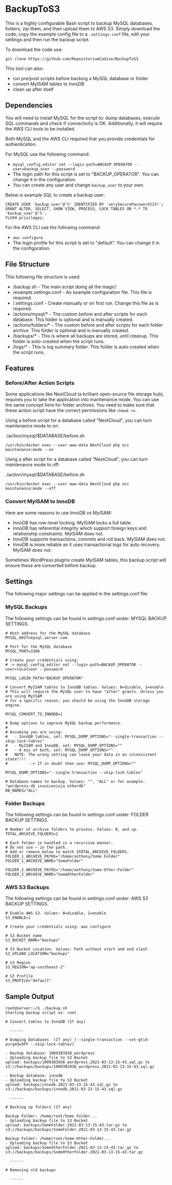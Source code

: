 # BackupToS3

This is a highly configurable Bash script to backup MySQL databases, folders, zip them, and then upload them to AWS S3. Simply download the code, copy the example config file to a ```.settings.conf``` file, edit your settings and then run the backup script.

To download the code use:

```git clone https://github.com/RepositoriumCodice/BackupToS3```

This tool can also: 
- run pre/post scripts before backing a MySQL database or folder
- convert MyISAM tables to InnoDB
- clean up after itself

## Dependencies

You will need to install MySQL for the script to: dump databases, execute SQL commands and check if connectivity is OK. Additionally, it will require the AWS CLI tools to be installed. 

Both MySQL and the AWS CLI required that you provide credentials for authentication.

For MySQL use the following command:
- ````mysql_config_editor set --login-path=BACKUP_OPERATOR --user=backup_user --password````
- The login path for this script is set to "BACKUP_OPERATOR". You can change it in the configuration.
- You can create any user and change ```backup_user``` to your own.

Below is example SQL to create a backup user:

````
CREATE USER 'backup_user'@'%' IDENTIFIED BY 'verySecurePassword123!';
GRANT ALTER, SELECT, SHOW VIEW, PROCESS, LOCK TABLES ON *.* TO 'backup_user'@'%';
FLUSH privileges;
````

For the AWS CLI use the following command:
- ````aws configure````
- The login profile for this script is set to "default". You can change it in the configuration.

## File Structure

This following file structure is used:
- /backup.sh - The main script doing all the magic!
- /example.settings.conf - An example configuration file. This file is required.
- /.settings.conf - Create manually or on first run. Change this file as is required.
- /actions/mysql/* - The custom before and after scripts for each database. This folder is optional and is manually created.
- /actions/folders/* - The custom before and after scripts for each folder archive. This folder is optional and is manually created.
- /backups/* - This is where all backups are stored, until cleanup. This folder is auto-created when the script runs.
- /logs/* - This is log summary folder. This folder is auto-created when the script runs. 

## Features ##

### Before/After Action Scripts ###

Some applications like NextCloud (a brilliant open-source file storage hub), requires you to take the application into maintenance mode. You can use the same concept here for folder archives. You need to make sure that these action script have the correct permissions like ````chmod +x````.

Using a before script for a database called "NextCloud", you can turn maintenance mode to on:

./action/mysql/$DATABASE/before.sh

````
/usr/bin/docker exec --user www-data NextCloud php occ maintenance:mode --on
````
Using a after script for a database called "NextCloud", you can turn maintenance mode to off:

./action/mysql/$DATABASE/before.sh

````
/usr/bin/docker exec --user www-data NextCloud php occ maintenance:mode --off
````

### Convert MyISAM to InnoDB ###

Here are some reasons to use InnoDB vs MyISAM:
- InnoDB has row-level locking. MyISAM locks a full table.
- InnoDB has referential integrity which support foreign keys and relationship constraints. MyISAM does not.
- InnoDB supports transactions, commits and roll back. MyISAM does not.
- InnoDB is more reliable as it uses transactional logs for auto recovery. MyISAM does not.

Sometimes WordPress plugins create MyISAM tables, this backup script will ensure these are converted before backup.

## Settings

The following major settings can be applied in the settings.conf file:

### MySQL Backups ###

The following settings can be found in settings.conf under: MYSQL BACKUP SETTINGS.

````
# Host address for the MySQL database
MYSQL_HOST=mysql.server.com

# Port for the MySQL database
MYSQL_PORT=3306

# Create your credentials using: 
# -> mysql_config_editor set --login-path=BACKUP_OPERATOR --user=localuser --password

MYSQL_LOGIN_PATH="BACKUP_OPERATOR"

# Convert MyISAM tables to InnoDB tables. Values: 0=disable, 1=enable
# This will require the MySQL user to have "alter" grants. Unless you are using MyISAM 
# for a specific reason, you should be using the InnoDB storage engine.

MYSQL_CONVERT_TO_INNODB=1

# Dump options to improve MySQL backup performance.
#
# Assuming you are using:
#   - InnoDB tables, set: MYSQL_DUMP_OPTIONS="--single-transaction --skip-lock-tables"
#   - MyISAM and InnoDB, set: MYSQL_DUMP_OPTIONS=""
#   - A mix of both, set: MYSQL_DUMP_OPTIONS=""
#   NOTE: The wrong setting can leave your data in an inconsistent state!!!!
#         --> If in doubt then use: MYSQL_DUMP_OPTIONS=""

MYSQL_DUMP_OPTIONS="--single-transaction --skip-lock-tables"

# Database names to backup. Values: "", "ALL" or for example: "wordpress-db invoiceninja otherdb"
DB_NAMES="ALL"

````

### Folder Backups ###

The following settings can be found in settings.conf under: FOLDER BACKUP SETTINGS.

````
# Number of archive folders to process. Values: 0, and up.
TOTAL_ARCHIVE_FOLDERS=2

# Each folder is handled in a recursive manner.
# Do not use ~ in the path.
# Add or remove below to match $TOTAL_ARCHIVE_FOLDERS.
FOLDER_1_ARCHIVE_PATHS="/home/anthony/Some Folder"
FOLDER_1_ARCHIVE_NAME="SomeFolder"

FOLDER_2_ARCHIVE_PATHS="/home/anthony/Some-Other-Folder"
FOLDER_2_ARCHIVE_NAME="SomeOtherFolder"
````

### AWS S3 Backups ###

The following settings can be found in settings.conf under: AWS S3 BACKUP SETTINGS.

````
# Enable AWS S3. Values: 0=disable, 1=enable 
S3_ENABLE=1

# Create your credentials using: aws configure

# S3 Bucket name
S3_BUCKET_NAME="backups"

# S3 Bucket Location. Values: Path without start and end slash
S3_UPLOAD_LOCATION="backups"

# S3 Region
S3_REGION="ap-southeast-2"

# S3 Profile
S3_PROFILE="default"
````

## Sample Output ##

````
root@server:~/$ ./backup.sh 
Starting backup script as: root

# Convert tables to InnoDB (If any)

  ------

# Dumping Databases  (If any) [--single-transaction --set-gtid-purged=OFF --skip-lock-tables]

- Backup database: 1009383938_wordpress
- Uploading backup file to S3 Bucket
upload: backups/1009383938_wordpress.2021-03-13-15-43.sql.gz to s3://backups/backups/1009383938_wordpress.2021-03-13-15-43.sql.gz

- Backup database: innodb
- Uploading backup file to S3 Bucket
upload: backups/innodb.2021-03-13-15-43.sql.gz to s3://backups/backups/innodb.2021-03-13-15-43.sql.gz

  ------

# Backing up folders (If any)

Backup Folder: /home/root/Some Folder... 
- Uploading backup file to S3 Bucket
upload: backups/SomeFolder.2021-03-13-15-43.tar.gz to s3://backups/backups/SomeFolder.2021-03-13-15-43.tar.gz

Backup Folder: /home/root/Some-Other-Folder... 
- Uploading backup file to S3 Bucket
upload: backups/SomeOtherFolder.2021-03-13-15-43.tar.gz to s3://backups/backups/SomeOtherFolder.2021-03-13-15-43.tar.gz

  ------

# Removing old backups

  ------
````  

